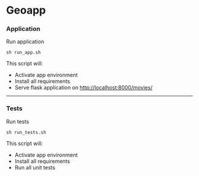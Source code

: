 Geoapp
============

### Application

Run application
```
sh run_app.sh
```
This script will:
- Activate app environment
- Install all requirements
- Serve flask application on [http://localhost:8000/movies/](http://localhost:8000/geoapp/)

___

### Tests
Run tests
```
sh run_tests.sh
```
This script will:
- Activate app environment
- Install all requirements
- Run all unit tests
